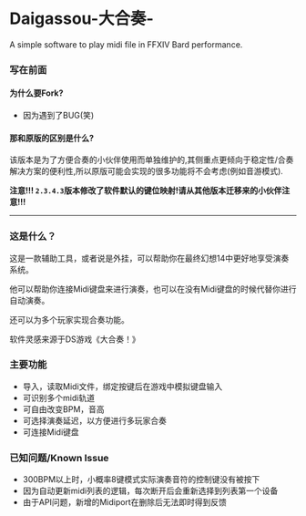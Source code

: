 # Daigassou-大合奏-
A simple software to play midi file in FFXIV Bard performance.


### 写在前面

#### 为什么要Fork?

- 因为遇到了BUG(笑)

#### 那和原版的区别是什么?

该版本是为了方便合奏的小伙伴使用而单独维护的,其侧重点更倾向于稳定性/合奏解决方案的便利性,所以原版可能会实现的很多功能将不会考虑(例如音游模式).

**注意!!! `2.3.4.3`版本修改了软件默认的键位映射!请从其他版本迁移来的小伙伴注意!!!**

---

### 这是什么？

这是一款辅助工具，或者说是外挂，可以帮助你在最终幻想14中更好地享受演奏系统。

他可以帮助你连接Midi键盘来进行演奏，也可以在没有Midi键盘的时候代替你进行自动演奏。

还可以为多个玩家实现合奏功能。

软件灵感来源于DS游戏《大合奏！》

### 主要功能

- 导入，读取Midi文件，绑定按键后在游戏中模拟键盘输入
- 可识别多个midi轨道
- 可自由改变BPM，音高
- 可选择演奏延迟，以方便进行多玩家合奏
- 可连接Midi键盘

### 已知问题/Known Issue

- 300BPM以上时，小概率8键模式实际演奏音符的控制键没有被按下
- 因为自动更新midi列表的逻辑，每次断开后会重新选择到列表第一个设备
- 由于API问题，新增的Midiport在删除后无法即时得到反馈

